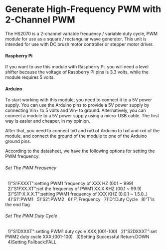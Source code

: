 # Generate High-Frequency PWM with 2-Channel PWM 
The HS2070 is a 2-channel variable frequency /  variable duty cycle, PWM module for use as a square / rectangular wave generator. This unit is intended for use with DC brush motor controller or stepper motor driver.
#### Raspberry Pi
If you want to use this module with Raspberry Pi, you will need a level shifter because the voltage of Raspberry Pi pins is 3.3 volts, while the module requires 5 volts.

#### Arduino
To start working with this module, you need to connect it to a 5V power supply. You can use the Arduino pins to provide a 5V power supply by connecting Vin+ to 5 volts and Vin- to ground. Alternatively, you can connect a module to a 5V power supply using a micro-USB cable. The first way is easier and cheaper, in my opinion.

After that, you need to connect tx0 and rx0 of Arduino to txd and rxd of the module, and connect the ground of the module to one of the Arduino ground pins.

According to the datasheet, we have the following options for setting the PWM frequency:
###### Set The PWM Frequency
&nbsp;&nbsp;1)"S1FXXXT":setting PWM1 frequency of XXX HZ (001 ~ 999)
&nbsp;&nbsp;2)"S1FXX.XT":set the frequency of PWM1 XX.X KHZ (00.1 ~ 99.9)
&nbsp;&nbsp;3)"S1F:X.X.X.T":setting PWM1 frequency of XXX KHZ (0.0.1 ~ 1.5.0..)
&nbsp;&nbsp;4)'S1':PWM1
&nbsp;&nbsp;5)'S2':PWM2
&nbsp;&nbsp;6)'F':Frequency
&nbsp;&nbsp;7)'D':Duty Cycle
&nbsp;&nbsp;8)'T'is the end flag
###### Set The PWM Duty Cycle
&nbsp;&nbsp;1)"S1DXXXT":setting PWM1 duty cycle XXX;(001-100)
&nbsp;&nbsp;2)"S2DXXXT":set PWM2 duty cycle XXX;(001-100)
&nbsp;&nbsp;3)Setting Successful Return:DOWN
&nbsp;&nbsp;4)Setting Failback:FALL
